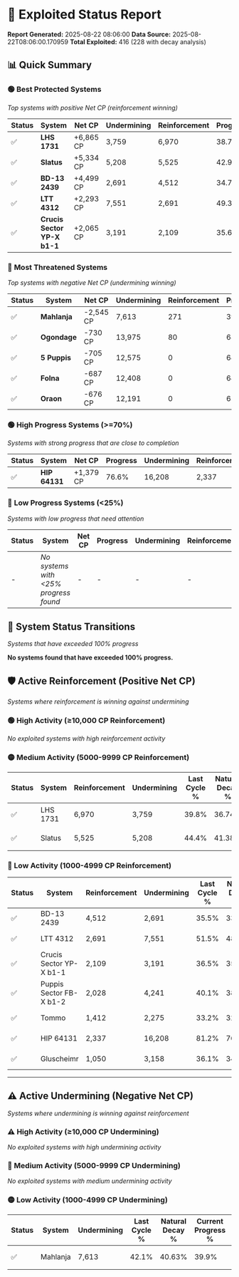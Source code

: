 # 🌟 Exploited Status Report

**Report Generated:** 2025-08-22 08:06:00
**Data Source:** 2025-08-22T08:06:00.170959
**Total Exploited:** 416 (228 with decay analysis)

## 📊 Quick Summary

### 🟢 **Best Protected Systems**
*Top systems with positive Net CP (reinforcement winning)*

| Status | System | Net CP | Undermining | Reinforcement | Progress |
|--------|--------|--------|-------------|---------------|----------|
| ✅ | **LHS 1731** | +6,865 CP | 3,759 | 6,970 | 38.7% |
| ✅ | **Slatus** | +5,334 CP | 5,208 | 5,525 | 42.9% |
| ✅ | **BD-13 2439** | +4,499 CP | 2,691 | 4,512 | 34.7% |
| ✅ | **LTT 4312** | +2,293 CP | 7,551 | 2,691 | 49.3% |
| ✅ | **Crucis Sector YP-X b1-1** | +2,065 CP | 3,191 | 2,109 | 35.6% |

### 🔴 **Most Threatened Systems**
*Top systems with negative Net CP (undermining winning)*

| Status | System | Net CP | Undermining | Reinforcement | Progress |
|--------|--------|--------|-------------|---------------|----------|
| ✅ | **Mahlanja** | -2,545 CP | 7,613 | 271 | 39.9% |
| ✅ | **Ogondage** | -730 CP | 13,975 | 80 | 68.9% |
| ✅ | **5 Puppis** | -705 CP | 12,575 | 0 | 64.5% |
| ✅ | **Folna** | -687 CP | 12,408 | 0 | 64.0% |
| ✅ | **Oraon** | -676 CP | 12,191 | 0 | 63.3% |

### 🟢 **High Progress Systems (>=70%)**
*Systems with strong progress that are close to completion*

| Status | System | Net CP | Progress | Undermining | Reinforcement |
|--------|--------|--------|----------|-------------|---------------|
| ✅ | **HIP 64131** | +1,379 CP | 76.6% | 16,208 | 2,337 |

### 🔴 **Low Progress Systems (<25%)**
*Systems with low progress that need attention*

| Status | System | Net CP | Progress | Undermining | Reinforcement |
|--------|--------|--------|----------|-------------|---------------|
| - | *No systems with <25% progress found* | - | - | - | - |
## 🔄 System Status Transitions
*Systems that have exceeded 100% progress*

**No systems found that have exceeded 100% progress.**

## 🛡️ Active Reinforcement (Positive Net CP)
*Systems where reinforcement is winning against undermining*

### 🟢 High Activity (≥10,000 CP Reinforcement)

*No exploited systems with high reinforcement activity*

### 🟡 Medium Activity (5000-9999 CP Reinforcement)

| Status | System | Reinforcement | Undermining | Last Cycle % | Natural Decay % | Current Progress % | Current CP | Net CP | Activity |
|--------|--------|---------------|-------------|--------------|-----------------|-------------------|------------|--------|----------|
| ✅ | LHS 1731 | 6,970 | 3,759 | 39.8% | 36.74% | 38.7% | 135,450 | +6,865 | 🟡 Medium Reinforcement |
| ✅ | Slatus | 5,525 | 5,208 | 44.4% | 41.38% | 42.9% | 150,150 | +5,334 | 🟡 Medium Reinforcement |

### 🔴 Low Activity (1000-4999 CP Reinforcement)

| Status | System | Reinforcement | Undermining | Last Cycle % | Natural Decay % | Current Progress % | Current CP | Net CP | Activity |
|--------|--------|---------------|-------------|--------------|-----------------|-------------------|------------|--------|----------|
| ✅ | BD-13 2439 | 4,512 | 2,691 | 35.5% | 33.41% | 34.7% | 121,450 | +4,499 | 🔵 Low Reinforcement |
| ✅ | LTT 4312 | 2,691 | 7,551 | 51.5% | 48.64% | 49.3% | 172,550 | +2,293 | 🔵 Low Reinforcement |
| ✅ | Crucis Sector YP-X b1-1 | 2,109 | 3,191 | 36.5% | 35.01% | 35.6% | 124,600 | +2,065 | 🔵 Low Reinforcement |
| ✅ | Puppis Sector FB-X b1-2 | 2,028 | 4,241 | 40.1% | 38.35% | 38.9% | 136,150 | +1,916 | 🔵 Low Reinforcement |
| ✅ | Tommo | 1,412 | 2,275 | 33.2% | 32.18% | 32.6% | 114,100 | +1,453 | 🔵 Low Reinforcement |
| ✅ | HIP 64131 | 2,337 | 16,208 | 81.2% | 76.21% | 76.6% | 268,099 | +1,379 | 🔵 Low Reinforcement |
| ✅ | Gluscheimr | 1,050 | 3,158 | 36.1% | 34.91% | 35.2% | 123,200 | +1,010 | 🔵 Low Reinforcement |


---

## ⚠️ Active Undermining (Negative Net CP)
*Systems where undermining is winning against reinforcement*

### ⚠️ High Activity (≥10,000 CP Undermining)

*No exploited systems with high undermining activity*

### 🔶 Medium Activity (5000-9999 CP Undermining)

*No exploited systems with medium undermining activity*

### 🟡 Low Activity (1000-4999 CP Undermining)

| Status | System | Undermining | Last Cycle % | Natural Decay % | Current Progress % | Reinforcement | Current CP | Net CP | Activity |
|--------|--------|-------------|--------------|-----------------|-------------------|---------------|------------|--------|----------|
| ✅ | Mahlanja | 7,613 | 42.1% | 40.63% | 39.9% | 271 | 139,650 | -2,545 | 🟡 Low Undermining |
